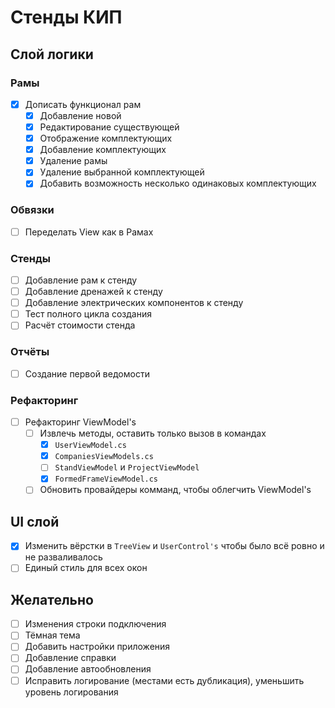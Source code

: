 # Стенды КИП

## Слой логики
### Рамы
- [x] Дописать функционал рам 
  - [x] Добавление новой
  - [x] Редактирование существующей
  - [x] Отображение комплектующих
  - [x] Добавление комплектующих
  - [x] Удаление рамы
  - [x] Удаление выбранной комплектующей
  - [x] Добавить возможность несколько одинаковых комплектующих

### Обвязки
- [ ] Переделать View как в Рамах 

### Стенды 
- [ ] Добавление рам к стенду
- [ ] Добавление дренажей к стенду
- [ ] Добавление электрических компонентов к стенду
- [ ] Тест полного цикла создания
- [ ] Расчёт стоимости стенда

### Отчёты
- [ ] Создание первой ведомости

### Рефакторинг
- [ ] Рефакторинг ViewModel's
  - [ ] Извлечь методы, оставить только вызов в командах
	- [x] `UserViewModel.cs`
	- [x] `CompaniesViewModels.cs`
	- [ ] `StandViewModel` и `ProjectViewModel`
	- [x] `FormedFrameViewModel.cs`
  - [ ] Обновить провайдеры комманд, чтобы облегчить ViewModel's

## UI слой
- [x] Изменить вёрстки в `TreeView` и `UserControl's` чтобы было всё ровно и не разваливалось
- [ ] Единый стиль для всех окон
## Желательно
- [ ] Изменения строки подключения
- [ ] Тёмная тема
- [ ] Добавить настройки приложения
- [ ] Добавление справки
- [ ] Добавление автообновления
- [ ] Исправить логирование (местами есть дубликация), уменьшить уровень логирования